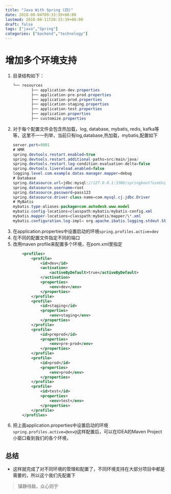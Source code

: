 ```yaml
---
title: "Java With Spring (四)"
date: 2018-08-04T09:33:39+08:00
lastmod: 2018-08-11T20:33:39+08:00
draft: false
tags: ["java","Spring"]
categories: ["backend","technology"]
---
```


# 增加多个环境支持
1. 目录结构如下：
    ```java
    └── resources
            ├── application-dev.properties
            ├── application-pre-prod.properties
            ├── application-prod.properties
            ├── application-staging.properties
            ├── application-test.properties
            ├── application.properties
            ├── customize.properties
    ```
2. 对于每个配置文件会包含热加载，log, database, mybatis, redis, kafka等等，这里不一一列举，当前只有log,database,热加载，mybatis,配置如下
    ```java
    server.port=9001
    # HMR
    spring.devtools.restart.enabled=true
    spring.devtools.restart.additional-paths=src/main/java/
    spring.devtools.restart.log-condition-evaluation-delta=false
    spring.devtools.livereload.enabled=false
    logging.level.com.example.datas.manager.mapper=debug
    # Database
    spring.datasource.url=jdbc:mysql://127.0.0.1:3306/springboot?useUnicode=true&characterEncoding=utf8&useSSL=false&serverTimezone=GMT%2B8
    spring.datasource.username=root
    spring.datasource.password=pass123
    spring.datasource.driver-class-name=com.mysql.cj.jdbc.Driver
    # MyBatis
    mybatis.type-aliases-package=com.autodesk.www.model
    mybatis.config-locations=classpath:mybatis/mybatis-config.xml
    mybatis.mapper-locations=classpath:mybatis/mapper/\*.xml 
    mybatis.configuration.log-impl= org.apache.ibatis.logging.stdout.StdOutImpl

    ```
3. 在application.properties中设置启动的环境```spring.profiles.active=dev```
4. 在不同的配置文件指定不同的端口
5. 改用maven profile来配置多个环境，在pom.xml里指定
    ```xml
        <profiles>
            <profile>
                <id>dev</id>
                <activation>
                    <activeByDefault>true</activeByDefault>
                </activation>
                <properties>
                    <env>dev</env>
                </properties>
            </profile>
            <profile>
                <id>staging</id>
                <properties>
                    <env>staging</env>
                </properties>
            </profile>
            <profile>
                <id>preprod</id>
                <properties>
                    <env>pre-prod</env>
                </properties>
            </profile>
            <profile>
                <id>prod</id>
                <properties>
                    <env>prod</env>
                </properties>
            </profile>
            <profile>
                <id>test</id>
                <properties>
                    <env>test</env>
                </properties>
            </profile>
        </profiles>
    ```
6. 把上面application.properties中设置启动的环境```spring.profiles.active=@env@```这样配置后，可以在IDEA的Maven Project小窗口看到我们的各个环境，

## 总结
* 这样就完成了对不同环境的管理和配置了，不同环境支持在大部分项目中都是需要的，所以这个我们先配置下

> 镇静待敌，众心则宁

